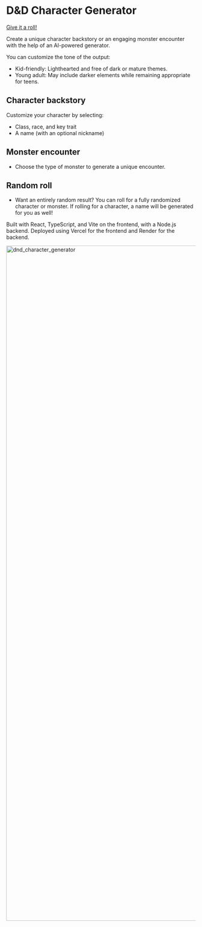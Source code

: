 # D&D Character Generator

[Give it a roll!](https://dnd-character-backstory-generator.vercel.app/character)

Create a unique character backstory or an engaging monster encounter with the help of an AI-powered generator.

You can customize the tone of the output:

- Kid-friendly: Lighthearted and free of dark or mature themes.
- Young adult: May include darker elements while remaining appropriate for teens.

## Character backstory

Customize your character by selecting:

- Class, race, and key trait
- A name (with an optional nickname)

## Monster encounter

- Choose the type of monster to generate a unique encounter.

## Random roll

- Want an entirely random result? You can roll for a fully randomized character or monster. If rolling for a character, a name will be generated for you as well!

Built with React, TypeScript, and Vite on the frontend, with a Node.js backend. Deployed using Vercel for the frontend and Render for the backend.

<img width="1791" alt="dnd_character_generator" src="https://github.com/user-attachments/assets/1542cf08-19af-4fe2-b025-157313f16d41" />
